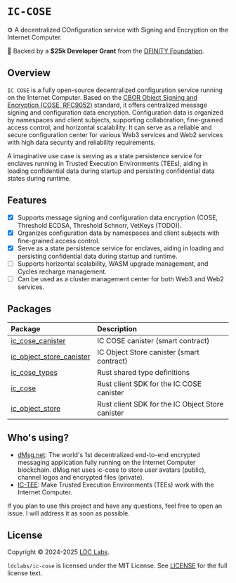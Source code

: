 # `IC-COSE`

⚙️ A decentralized COnfiguration service with Signing and Encryption on the Internet Computer.

💝 Backed by a **$25k Developer Grant** from the [DFINITY Foundation](https://dfinity.org/grants).

## Overview

`IC COSE` is a fully open-source decentralized configuration service running on the Internet Computer. Based on the [CBOR Object Signing and Encryption (COSE, RFC9052)](https://datatracker.ietf.org/doc/html/rfc9052) standard, it offers centralized message signing and configuration data encryption. Configuration data is organized by namespaces and client subjects, supporting collaboration, fine-grained access control, and horizontal scalability. It can serve as a reliable and secure configuration center for various Web3 services and Web2 services with high data security and reliability requirements.

A imaginative use case is serving as a state persistence service for enclaves running in Trusted Execution Environments (TEEs), aiding in loading confidential data during startup and persisting confidential data states during runtime.

## Features

- [x] Supports message signing and configuration data encryption (COSE, Threshold ECDSA, Threshold Schnorr, VetKeys (TODO)).
- [x] Organizes configuration data by namespaces and client subjects with fine-grained access control.
- [x] Serve as a state persistence service for enclaves, aiding in loading and persisting confidential data during startup and runtime.
- [ ] Supports horizontal scalability, WASM upgrade management, and Cycles recharge management.
- [ ] Can be used as a cluster management center for both Web3 and Web2 services.

## Packages

| Package                                                                                               | Description                                      |
| :---------------------------------------------------------------------------------------------------- | :----------------------------------------------- |
| [ic_cose_canister](https://github.com/ldclabs/ic-cose/tree/main/src/ic_cose_canister)                 | IC COSE canister (smart contract)                |
| [ic_object_store_canister](https://github.com/ldclabs/ic-cose/tree/main/src/ic_object_store_canister) | IC Object Store canister (smart contract)        |
| [ic_cose_types](https://github.com/ldclabs/ic-cose/tree/main/src/ic_cose_types)                       | Rust shared type definitions                     |
| [ic_cose](https://github.com/ldclabs/ic-cose/tree/main/src/ic_cose)                                   | Rust client SDK for the IC COSE canister         |
| [ic_object_store](https://github.com/ldclabs/ic-cose/tree/main/src/ic_object_store)                   | Rust client SDK for the IC Object Store canister |

## Who's using?

- [dMsg.net](https://dmsg.net): The world's 1st decentralized end-to-end encrypted messaging application fully running on the Internet Computer blockchain. dMsg.net uses ic-cose to store user avatars (public), channel logos and encrypted files (private).
- [IC-TEE](https://github.com/ldclabs/ic-tee): Make Trusted Execution Environments (TEEs) work with the Internet Computer.

If you plan to use this project and have any questions, feel free to open an issue. I will address it as soon as possible.

## License
Copyright © 2024-2025 [LDC Labs](https://github.com/ldclabs).

`ldclabs/ic-cose` is licensed under the MIT License. See [LICENSE](LICENSE-MIT) for the full license text.